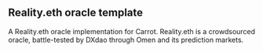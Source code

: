 ## Reality.eth oracle template

A Reality.eth oracle implementation for Carrot. Reality.eth is a crowdsourced
oracle, battle-tested by DXdao through Omen and its prediction markets.
